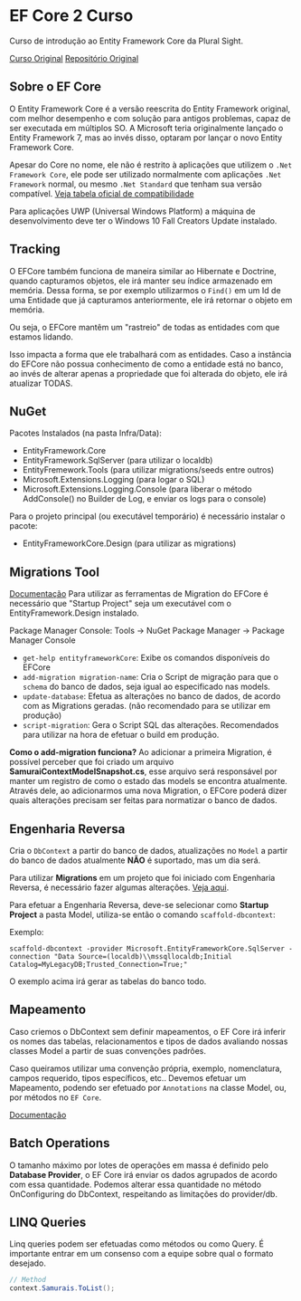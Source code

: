 # EF Core 2 Curso

Curso de introdução ao Entity Framework Core da Plural Sight.

[Curso Original](https://app.pluralsight.com/library/courses/entity-framework-core-2-getting-started)
[Repositório Original](https://github.com/julielerman/PluralsightEFCore2GettingStarted)

## Sobre o EF Core
O Entity Framework Core é a versão reescrita do Entity Framework original, com melhor desempenho e com solução para antigos problemas, capaz de ser executada em múltiplos SO. A Microsoft teria originalmente lançado o Entity Framework 7, mas ao invés disso, optaram por lançar o novo Entity Framework Core.

Apesar do Core no nome, ele não é restrito à aplicações que utilizem o `.Net Framework Core`, ele pode ser utilizado normalmente com aplicações `.Net Framework` normal, ou mesmo `.Net Standard` que tenham sua versão compatível. [Veja tabela oficial de compatibilidade](https://docs.microsoft.com/en-us/dotnet/standard/net-standard)

Para aplicações UWP (Universal Windows Platform) a máquina de desenvolvimento deve ter o Windows 10 Fall Creators Update instalado.

## Tracking

O EFCore também funciona de maneira similar ao Hibernate e Doctrine, quando capturamos objetos, ele irá manter seu índice armazenado em memória. Dessa forma, se por exemplo utilizarmos o `Find()` em um Id de uma Entidade que já capturamos anteriormente, ele irá retornar o objeto em memória.

Ou seja, o EFCore mantêm um "rastreio" de todas as entidades com que estamos lidando.

Isso impacta a forma que ele trabalhará com as entidades. Caso a instância do EFCore não possua conhecimento de como a entidade está no banco, ao invés de alterar apenas a propriedade que foi alterada do objeto, ele irá atualizar TODAS.

## NuGet

Pacotes Instalados (na pasta Infra/Data):
- EntityFramework.Core
- EntityFramework.SqlServer (para utilizar o localdb)
- EntityFremework.Tools (para utilizar migrations/seeds entre outros)
- Microsoft.Extensions.Logging (para logar o SQL)
- Microsoft.Extensions.Logging.Console (para liberar o método AddConsole() no Builder de Log, e enviar os logs para o console)

Para o projeto principal (ou executável temporário) é necessário instalar o pacote:
- EntityFrameworkCore.Design (para utilizar as migrations)

## Migrations Tool

[Documentação](https://docs.microsoft.com/en-us/ef/core/managing-schemas/migrations/#install-the-tools)
Para utilizar as ferramentas de Migration do EFCore é necessário que "Startup Project" seja um executável com o EntityFramework.Design instalado. 

Package Manager Console: Tools -> NuGet Package Manager -> Package Manager Console

- `get-help entityframeworkCore`: Exibe os comandos disponíveis do EFCore
- `add-migration migration-name`: Cria o Script de migração para que o `schema` do banco de dados, seja igual ao especificado nas models.
- `update-database`: Efetua as alterações no banco de dados, de acordo com as Migrations geradas. (não recomendado para se utilizar em produção)
- `script-migration`: Gera o Script SQL das alterações. Recomendados para utilizar na hora de efetuar o build em produção.

**Como o add-migration funciona?**
Ao adicionar a primeira Migration, é possível perceber que foi criado um arquivo **SamuraiContextModelSnapshot.cs**, esse arquivo será responsável por manter um registro de como o estado das models se encontra atualmente. Através dele, ao adicionarmos uma nova Migration, o EFCore poderá dizer quais alterações precisam ser feitas para normatizar o banco de dados.

## Engenharia Reversa

Cria o `DbContext` a partir do banco de dados, atualizações no `Model` a partir do banco de dados atualmente **NÃO** é suportado, mas um dia será. 

Para utilizar **Migrations** em um projeto que foi iniciado com Engenharia Reversa, é necessário fazer algumas alterações. [Veja aqui](https://cmatskas.com/ef-core-migrations-with-existing-database-schema-and-data/).

Para efetuar a Engenharia Reversa, deve-se selecionar como **Startup Project** a pasta Model, utiliza-se  então o comando `scaffold-dbcontext`:

Exemplo:

```shell
scaffold-dbcontext -provider Microsoft.EntityFrameworkCore.SqlServer -connection "Data Source=(localdb)\\mssqllocaldb;Initial Catalog=MyLegacyDB;Trusted_Connection=True;"
```

O exemplo acima irá gerar as tabelas do banco todo.

## Mapeamento

Caso criemos o DbContext sem definir mapeamentos, o EF Core irá inferir os nomes das tabelas, relacionamentos e tipos de dados avaliando nossas classes Model a partir de suas convenções padrões.

Caso queiramos utilizar uma convenção própria, exemplo, nomenclatura, campos requerido, tipos específicos, etc.. Devemos efetuar um Mapeamento, podendo ser efetuado por `Annotations` na classe Model, ou, por métodos no `EF Core`.

[Documentação](https://docs.microsoft.com/en-us/ef/core/modeling/relational/tables)

## Batch Operations

O tamanho máximo por lotes de operações em massa é definido pelo **Database Provider**, o EF Core irá enviar os dados agrupados de acordo com essa quantidade.
Podemos alterar essa quantidade no método OnConfiguring do DbContext, respeitando as limitações do provider/db.

## LINQ Queries
Linq queries podem ser efetuadas como métodos ou como Query. É importante entrar em um consenso com a equipe sobre qual o formato desejado.

```c#
// Method
context.Samurais.ToList();

